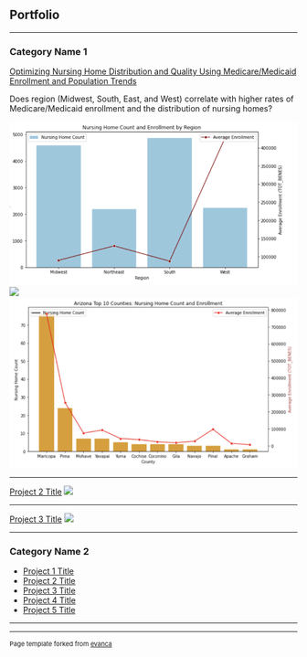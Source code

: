 ## Portfolio

---

### Category Name 1 

[Optimizing Nursing Home Distribution and Quality Using Medicare/Medicaid Enrollment and Population Trends](/sample_page)

Does region (Midwest, South, East, and West) correlate with higher rates of Medicare/Medicaid enrollment and the distribution of nursing homes?

<img src="images/Business Question 2 Picture 1.png?raw=true"/>
<img src="images/Business Question 2 Picture 2.png?raw=true"/>
<img src="images/Business Question 2 Picture 3.png?raw=true"/>

---
[Project 2 Title](/pdf/sample_presentation.pdf)
<img src="images/dummy_thumbnail.jpg?raw=true"/>

---
[Project 3 Title](http://example.com/)
<img src="images/dummy_thumbnail.jpg?raw=true"/>

---

### Category Name 2

- [Project 1 Title](http://example.com/)
- [Project 2 Title](http://example.com/)
- [Project 3 Title](http://example.com/)
- [Project 4 Title](http://example.com/)
- [Project 5 Title](http://example.com/)

---




---
<p style="font-size:11px">Page template forked from <a href="https://github.com/evanca/quick-portfolio">evanca</a></p>
<!-- Remove above link if you don't want to attibute -->

